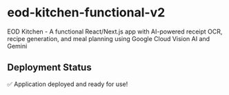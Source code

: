# eod-kitchen-functional-v2
EOD Kitchen - A functional React/Next.js app with AI-powered receipt OCR, recipe generation, and meal planning using Google Cloud Vision AI and Gemini
## Deployment Status
✅ Application deployed and ready for use!
